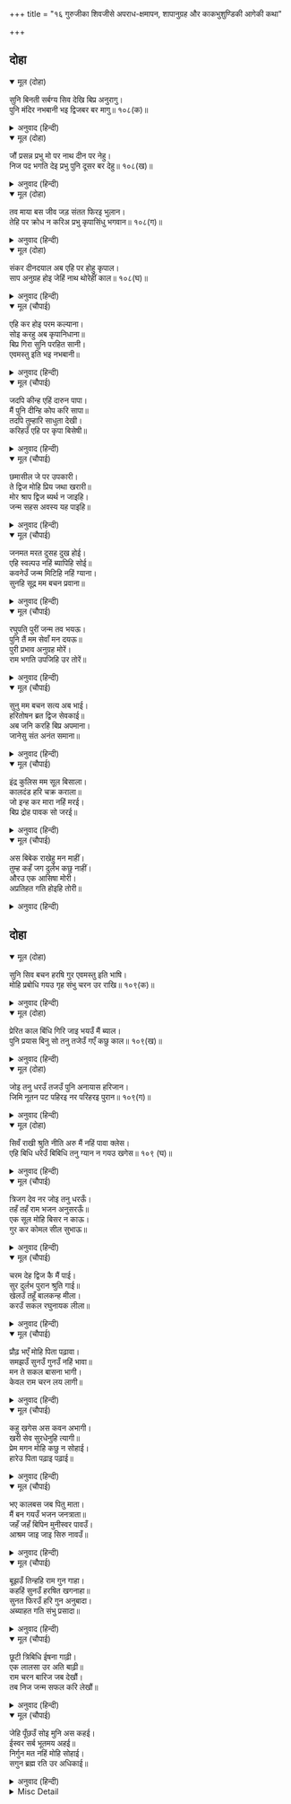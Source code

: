 +++
title = "१६ गुरुजीका शिवजीसे अपराध-क्षमापन, शापानुग्रह और काकभुशुण्डिकी आगेकी कथा"

+++


## दोहा


<details open><summary>मूल (दोहा)</summary>

सुनि बिनती सर्बग्य सिव देखि बिप्र अनुरागु।  
पुनि मंदिर नभबानी भइ द्विजबर बर मागु॥ १०८(क)॥
</details>

<details><summary>अनुवाद (हिन्दी)</summary>

सर्वज्ञ शिवजीने विनती सुनी और ब्राह्मणका प्रेम देखा। तब मन्दिरमें आकाशवाणी हुई कि हे द्विजश्रेष्ठ! वर माँगो॥ १०८(क)॥
</details>

<details open><summary>मूल (दोहा)</summary>

जौं प्रसन्न प्रभु मो पर नाथ दीन पर नेहु।  
निज पद भगति देइ प्रभु पुनि दूसर बर देहु॥ १०८(ख)॥
</details>

<details><summary>अनुवाद (हिन्दी)</summary>

(ब्राह्मणने कहा—) हे प्रभो! यदि आप मुझपर प्रसन्न हैं और हे नाथ! यदि इस दीनपर आपका स्नेह है, तो पहले अपने चरणोंकी भक्ति देकर फिर दूसरा वर दीजिये॥ १०८(ख)॥
</details>

<details open><summary>मूल (दोहा)</summary>

तव माया बस जीव जड़ संतत फिरइ भुलान।  
तेहि पर क्रोध न करिअ प्रभु कृपासिंधु भगवान॥ १०८(ग)॥
</details>

<details><summary>अनुवाद (हिन्दी)</summary>

हे प्रभो! यह अज्ञानी जीव आपकी मायाके वश होकर निरन्तर भूला फिरता है। हे कृपाके समुद्र भगवान्! उसपर क्रोध न कीजिये॥ १०८(ग)॥
</details>

<details open><summary>मूल (दोहा)</summary>

संकर दीनदयाल अब एहि पर होहु कृपाल।  
साप अनुग्रह होइ जेहिं नाथ थोरेहीं काल॥ १०८(घ)॥
</details>

<details><summary>अनुवाद (हिन्दी)</summary>

हे दीनोंपर दया करनेवाले (कल्याणकारी) शङ्कर! अब इसपर कृपालु होइये (कृपा कीजिये), जिससे हे नाथ! थोड़े ही समयमें इसपर शापके बाद अनुग्रह (शापसे मुक्ति) हो जाय॥ १०८(घ)॥
</details>

<details open><summary>मूल (चौपाई)</summary>

एहि कर होइ परम कल्याना।  
सोइ करहु अब कृपानिधाना॥  
बिप्र गिरा सुनि परहित सानी।  
एवमस्तु इति भइ नभबानी॥
</details>

<details><summary>अनुवाद (हिन्दी)</summary>

हे कृपानिधान! अब वही कीजिये, जिससे इसका परम कल्याण हो। दूसरेके हितसे सनी हुई ब्राह्मणकी वाणी सुनकर फिर आकाशवाणी हुई—‘एवमस्तु’ (ऐसा ही हो)॥ १॥
</details>

<details open><summary>मूल (चौपाई)</summary>

जदपि कीन्ह एहिं दारुन पापा।  
मैं पुनि दीन्हि कोप करि सापा॥  
तदपि तुम्हारि साधुता देखी।  
करिहउँ एहि पर कृपा बिसेषी॥
</details>

<details><summary>अनुवाद (हिन्दी)</summary>

यद्यपि इसने भयानक पाप किया है और मैंने भी इसे क्रोध करके शाप दिया है, तो भी तुम्हारी साधुता देखकर मैं इसपर विशेष कृपा करूँगा॥ २॥
</details>

<details open><summary>मूल (चौपाई)</summary>

छमासील जे पर उपकारी।  
ते द्विज मोहि प्रिय जथा खरारी॥  
मोर श्राप द्विज ब्यर्थ न जाइहि।  
जन्म सहस अवस्य यह पाइहि॥
</details>

<details><summary>अनुवाद (हिन्दी)</summary>

हे द्विज! जो क्षमाशील एवं परोपकारी होते हैं, वे मुझे वैसे ही प्रिय हैं जैसे खरारि श्रीरामचन्द्रजी। हे द्विज! मेरा शाप व्यर्थ नहीं जायगा। यह हजार जन्म अवश्य पावेगा॥ ३॥
</details>

<details open><summary>मूल (चौपाई)</summary>

जनमत मरत दुसह दुख होई।  
एहि स्वल्पउ नहिं ब्यापिहि सोई॥  
कवनेउँ जन्म मिटिहि नहिं ग्याना।  
सुनहि सूद्र मम बचन प्रवाना॥
</details>

<details><summary>अनुवाद (हिन्दी)</summary>

परन्तु जन्मने और मरनेमें जो दुःसह दुःख होता है, इसको वह दुःख जरा भी न व्यापेगा और किसी भी जन्ममें इसका ज्ञान नहीं मिटेगा। हे शूद्र! मेरा प्रामाणिक (सत्य) वचन सुन॥ ४॥
</details>

<details open><summary>मूल (चौपाई)</summary>

रघुपति पुरीं जन्म तव भयऊ।  
पुनि तैं मम सेवाँ मन दयऊ॥  
पुरी प्रभाव अनुग्रह मोरें।  
राम भगति उपजिहि उर तोरें॥
</details>

<details><summary>अनुवाद (हिन्दी)</summary>

(प्रथम तो) तेरा जन्म श्रीरघुनाथजीकी पुरीमें हुआ। फिर तूने मेरी सेवामें मन लगाया। पुरीके प्रभाव और मेरी कृपासे तेरे हृदयमें रामभक्ति उत्पन्न होगी॥ ५॥
</details>

<details open><summary>मूल (चौपाई)</summary>

सुनु मम बचन सत्य अब भाई।  
हरितोषन ब्रत द्विज सेवकाई॥  
अब जनि करहि बिप्र अपमाना।  
जानेसु संत अनंत समाना॥
</details>

<details><summary>अनुवाद (हिन्दी)</summary>

हे भाई! अब मेरा सत्य वचन सुन। द्विजोंकी सेवा ही भगवान् को प्रसन्न करनेवाला व्रत है। अब कभी ब्राह्मणका अपमान न करना। संतोंको अनन्त श्रीभगवान् ही के समान जानना॥ ६॥
</details>

<details open><summary>मूल (चौपाई)</summary>

इंद्र कुलिस मम सूल बिसाला।  
कालदंड हरि चक्र कराला॥  
जो इन्ह कर मारा नहिं मरई।  
बिप्र द्रोह पावक सो जरई॥
</details>

<details><summary>अनुवाद (हिन्दी)</summary>

इन्द्रके वज्र, मेरे विशाल त्रिशूल, कालके दण्ड और श्रीहरिके विकराल चक्रके मारे भी जो नहीं मरता, वह भी विप्रदोहरूपी अग्निसे भस्म हो जाता है॥ ७॥
</details>

<details open><summary>मूल (चौपाई)</summary>

अस बिबेक राखेहु मन माहीं।  
तुम्ह कहँ जग दुर्लभ कछु नाहीं।  
औरउ एक आसिषा मोरी।  
अप्रतिहत गति होइहि तोरी॥
</details>

<details><summary>अनुवाद (हिन्दी)</summary>

ऐसा विवेक मनमें रखना। फिर तुम्हारे लिये जगत् में कुछ भी दुर्लभ न होगा। मेरा एक और भी आशीर्वाद है कि तुम्हारी सर्वत्र अबाध गति होगी (अर्थात् तुम जहाँ जाना चाहोगे, वहीं बिना रोक-टोकके जा सकोगे)॥ ८॥
</details>

## दोहा


<details open><summary>मूल (दोहा)</summary>

सुनि सिव बचन हरषि गुर एवमस्तु इति भाषि।  
मोहि प्रबोधि गयउ गृह संभु चरन उर राखि॥ १०९(क)॥
</details>

<details><summary>अनुवाद (हिन्दी)</summary>

(आकाशवाणीके द्वारा) शिवजीके वचन सुनकर गुरुजी हर्षित होकर ‘ऐसा ही हो’ यह कहकर मुझे बहुत समझाकर और शिवजीके चरणोंको हृदयमें रखकर अपने घर गये॥ १०९(क)॥
</details>

<details open><summary>मूल (दोहा)</summary>

प्रेरित काल बिंधि गिरि जाइ भयउँ मैं ब्याल।  
पुनि प्रयास बिनु सो तनु तजेउँ गएँ कछु काल॥ १०९(ख)॥
</details>

<details><summary>अनुवाद (हिन्दी)</summary>

कालकी प्रेरणासे मैं विन्ध्याचलमें जाकर सर्प हुआ। फिर कुछ काल बीतनेपर बिना ही परिश्रम (कष्ट) के मैंने वह शरीर त्याग दिया॥ १०९(ख)॥
</details>

<details open><summary>मूल (दोहा)</summary>

जोइ तनु धरउँ तजउँ पुनि अनायास हरिजान।  
जिमि नूतन पट पहिरइ नर परिहरइ पुरान॥ १०९(ग)॥
</details>

<details><summary>अनुवाद (हिन्दी)</summary>

हे हरिवाहन! मैं जो भी शरीर धारण करता, उसे बिना ही परिश्रम वैसे ही सुखपूर्वक त्याग देता था, जैसे मनुष्य पुराना वस्त्र त्याग देता है और नया पहिन लेता है॥ १०९(ग)॥
</details>

<details open><summary>मूल (दोहा)</summary>

सिवँ राखी श्रुति नीति अरु मैं नहिं पावा क्लेस।  
एहि बिधि धरेउँ बिबिधि तनु ग्यान न गयउ खगेस॥ १०९ (घ)॥
</details>

<details><summary>अनुवाद (हिन्दी)</summary>

शिवजीने वेदकी मर्यादाकी रक्षा की और मैंने क्लेश भी नहीं पाया। इस प्रकार हे पक्षिराज! मैंने बहुत-से शरीर धारण किये, पर मेरा ज्ञान नहीं गया॥ १०९(घ)॥
</details>

<details open><summary>मूल (चौपाई)</summary>

त्रिजग देव नर जोइ तनु धरऊँ।  
तहँ तहँ राम भजन अनुसरऊँ॥  
एक सूल मोहि बिसर न काऊ।  
गुर कर कोमल सील सुभाऊ॥
</details>

<details><summary>अनुवाद (हिन्दी)</summary>

तिर्यक् योनि (पशु-पक्षी), देवता या मनुष्यका, जो भी शरीर धारण करता, वहाँ-वहाँ (उस-उस शरीरमें) मैं श्रीरामजीका भजन जारी रखता। (इस प्रकार मैं सुखी हो गया) परन्तु एक शूल मुझे बना रहा। गुरुजीका कोमल, सुशील स्वभाव मुझे कभी नहीं भूलता (अर्थात् मैंने ऐसे कोमल-स्वभाव दयालु गुरुका अपमान किया, यह दुःख मुझे सदा बना रहा)॥ १॥
</details>

<details open><summary>मूल (चौपाई)</summary>

चरम देह द्विज कै मैं पाई।  
सुर दुर्लभ पुरान श्रुति गाई॥  
खेलउँ तहूँ बालकन्ह मीला।  
करउँ सकल रघुनायक लीला॥
</details>

<details><summary>अनुवाद (हिन्दी)</summary>

मैंने अन्तिम शरीर ब्राह्मणका पाया, जिसे पुराण और वेद देवताओंको भी दुर्लभ बताते हैं। मैं वहाँ (ब्राह्मण-शरीरमें) भी बालकोंमें मिलकर खेलता तो श्रीरघुनाथजीकी ही सब लीलाएँ किया करता॥ २॥
</details>

<details open><summary>मूल (चौपाई)</summary>

प्रौढ़ भएँ मोहि पिता पढ़ावा।  
समझउँ सुनउँ गुनउँ नहिं भावा॥  
मन ते सकल बासना भागी।  
केवल राम चरन लय लागी॥
</details>

<details><summary>अनुवाद (हिन्दी)</summary>

सयाना होनेपर पिताजी मुझे पढ़ाने लगे। मैं समझता, सुनता और विचारता, पर मुझे पढ़ना अच्छा नहीं लगता था। मेरे मनसे सारी वासनाएँ भाग गयीं। केवल श्रीरामजीके चरणोंमें लव लग गयी॥ ३॥
</details>

<details open><summary>मूल (चौपाई)</summary>

कहु खगेस अस कवन अभागी।  
खरी सेव सुरधेनुहि त्यागी॥  
प्रेम मगन मोहि कछु न सोहाई।  
हारेउ पिता पढ़ाइ पढ़ाई॥
</details>

<details><summary>अनुवाद (हिन्दी)</summary>

हे गरुड़जी! कहिये, ऐसा कौन अभागा होगा जो कामधेनुको छोड़कर गदहीकी सेवा करेगा? प्रेममें मग्न रहनेके कारण मुझे कुछ भी नहीं सुहाता। पिताजी पढ़ा-पढ़ाकर हार गये॥ ४॥
</details>

<details open><summary>मूल (चौपाई)</summary>

भए कालबस जब पितु माता।  
मैं बन गयउँ भजन जनत्राता॥  
जहँ जहँ बिपिन मुनीस्वर पावउँ।  
आश्रम जाइ जाइ सिरु नावउँ॥
</details>

<details><summary>अनुवाद (हिन्दी)</summary>

जब पिता-माता कालवश हो गये (मर गये), तब मैं भक्तोंकी रक्षा करनेवाले श्रीरामजीका भजन करनेके लिये वनमें चला गया। वनमें जहाँ-जहाँ मुनीश्वरोंके आश्रम पाता, वहाँ-वहाँ जा-जाकर उन्हें सिर नवाता॥ ५॥
</details>

<details open><summary>मूल (चौपाई)</summary>

बूझउँ तिन्हहि राम गुन गाहा।  
कहहिं सुनउँ हरषित खगनाहा॥  
सुनत फिरउँ हरि गुन अनुबादा।  
अब्याहत गति संभु प्रसादा॥
</details>

<details><summary>अनुवाद (हिन्दी)</summary>

हे गरुड़जी! उनसे मैं श्रीरामजीके गुणोंकी कथाएँ पूछता। वे कहते और मैं हर्षित होकर सुनता। इस प्रकार मैं सदा-सर्वदा श्रीहरिके गुणानुवाद सुनता फिरता। शिवजीकी कृपासे मेरी सर्वत्र अबाधित गति थी (अर्थात् मैं जहाँ चाहता वहीं जा सकता था)॥ ६॥
</details>

<details open><summary>मूल (चौपाई)</summary>

छूटी त्रिबिधि ईषना गाढ़ी।  
एक लालसा उर अति बाढ़ी॥  
राम चरन बारिज जब देखौं।  
तब निज जन्म सफल करि लेखौं॥
</details>

<details><summary>अनुवाद (हिन्दी)</summary>

मेरी तीनों प्रकारकी (पुत्रकी, धनकी और मानकी) गहरी प्रबल वासनाएँ छूट गयीं और हृदयमें एक यही  लालसा अत्यन्त बढ़ गयी कि जब श्रीरामजीके चरणकमलोंके दर्शन करूँ तब अपना जन्म सफल हुआ समझूँ॥ ७॥
</details>

<details open><summary>मूल (चौपाई)</summary>

जेहि पूँछउँ सोइ मुनि अस कहई।  
ईस्वर सर्ब भूतमय अहई॥  
निर्गुन मत नहिं मोहि सोहाई।  
सगुन ब्रह्म रति उर अधिकाई॥
</details>

<details><summary>अनुवाद (हिन्दी)</summary>

जिनसे मैं पूछता, वे ही मुनि ऐसा कहते कि ईश्वर सर्वभूतमय है। यह निर्गुण मत मुझे नहीं सुहाता था। हृदयमें सगुण ब्रह्मपर प्रीति बढ़ रही थी॥ ८॥
</details>

<details><summary>Misc Detail</summary>


</details>
